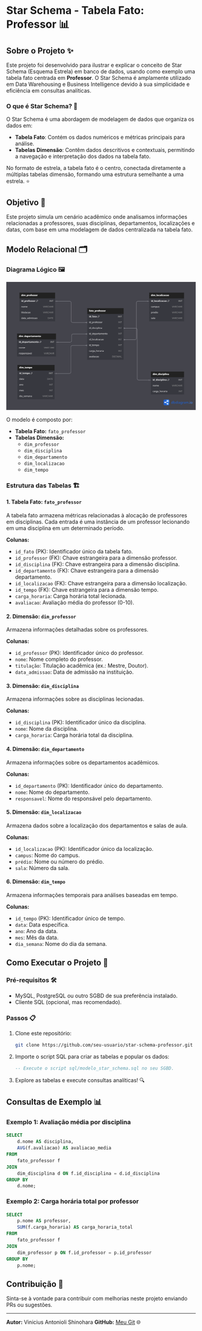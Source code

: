 # Star Schema - Tabela Fato: Professor 📊

## Sobre o Projeto ✨
Este projeto foi desenvolvido para ilustrar e explicar o conceito de Star Schema (Esquema Estrela) em banco de dados, usando como exemplo uma tabela fato centrada em **Professor**. O Star Schema é amplamente utilizado em Data Warehousing e Business Intelligence devido à sua simplicidade e eficiência em consultas analíticas.

### O que é Star Schema? 🌟
O Star Schema é uma abordagem de modelagem de dados que organiza os dados em:

- **Tabela Fato**: Contém os dados numéricos e métricas principais para análise.
- **Tabelas Dimensão**: Contêm dados descritivos e contextuais, permitindo a navegação e interpretação dos dados na tabela fato.

No formato de estrela, a tabela fato é o centro, conectada diretamente a múltiplas tabelas dimensão, formando uma estrutura semelhante a uma estrela. ⭐

## Objetivo 🎯
Este projeto simula um cenário acadêmico onde analisamos informações relacionadas a professores, suas disciplinas, departamentos, localizações e datas, com base em uma modelagem de dados centralizada na tabela fato.

## Modelo Relacional 🗂️
### Diagrama Lógico 🖼️
![Modelo Star Schema](StarSchema.png)


O modelo é composto por:

- **Tabela Fato:** `fato_professor`
- **Tabelas Dimensão:**
  - `dim_professor`
  - `dim_disciplina`
  - `dim_departamento`
  - `dim_localizacao`
  - `dim_tempo`

### Estrutura das Tabelas 🏗️
#### 1. Tabela Fato: `fato_professor`
A tabela fato armazena métricas relacionadas à alocação de professores em disciplinas. Cada entrada é uma instância de um professor lecionando em uma disciplina em um determinado período.

**Colunas:**
- `id_fato` (PK): Identificador único da tabela fato.
- `id_professor` (FK): Chave estrangeira para a dimensão professor.
- `id_disciplina` (FK): Chave estrangeira para a dimensão disciplina.
- `id_departamento` (FK): Chave estrangeira para a dimensão departamento.
- `id_localizacao` (FK): Chave estrangeira para a dimensão localização.
- `id_tempo` (FK): Chave estrangeira para a dimensão tempo.
- `carga_horaria`: Carga horária total lecionada.
- `avaliacao`: Avaliação média do professor (0-10).

#### 2. Dimensão: `dim_professor`
Armazena informações detalhadas sobre os professores.

**Colunas:**
- `id_professor` (PK): Identificador único do professor.
- `nome`: Nome completo do professor.
- `titulação`: Titulação acadêmica (ex.: Mestre, Doutor).
- `data_admissao`: Data de admissão na instituição.

#### 3. Dimensão: `dim_disciplina`
Armazena informações sobre as disciplinas lecionadas.

**Colunas:**
- `id_disciplina` (PK): Identificador único da disciplina.
- `nome`: Nome da disciplina.
- `carga_horaria`: Carga horária total da disciplina.

#### 4. Dimensão: `dim_departamento`
Armazena informações sobre os departamentos acadêmicos.

**Colunas:**
- `id_departamento` (PK): Identificador único do departamento.
- `nome`: Nome do departamento.
- `responsavel`: Nome do responsável pelo departamento.

#### 5. Dimensão: `dim_localizacao`
Armazena dados sobre a localização dos departamentos e salas de aula.

**Colunas:**
- `id_localizacao` (PK): Identificador único da localização.
- `campus`: Nome do campus.
- `prédio`: Nome ou número do prédio.
- `sala`: Número da sala.

#### 6. Dimensão: `dim_tempo`
Armazena informações temporais para análises baseadas em tempo.

**Colunas:**
- `id_tempo` (PK): Identificador único de tempo.
- `data`: Data específica.
- `ano`: Ano da data.
- `mes`: Mês da data.
- `dia_semana`: Nome do dia da semana.

## Como Executar o Projeto 🚀

### Pré-requisitos 🛠️
- MySQL, PostgreSQL ou outro SGBD de sua preferência instalado.
- Cliente SQL (opcional, mas recomendado).

### Passos 📋
1. Clone este repositório:
   ```bash
   git clone https://github.com/seu-usuario/star-schema-professor.git
   ```
2. Importe o script SQL para criar as tabelas e popular os dados:
   ```sql
   -- Execute o script sql/modelo_star_schema.sql no seu SGBD.
   ```
3. Explore as tabelas e execute consultas analíticas! 🔍

## Consultas de Exemplo 📊
### Exemplo 1: Avaliação média por disciplina
```sql
SELECT 
    d.nome AS disciplina,
    AVG(f.avaliacao) AS avaliacao_media
FROM 
    fato_professor f
JOIN 
    dim_disciplina d ON f.id_disciplina = d.id_disciplina
GROUP BY 
    d.nome;
```

### Exemplo 2: Carga horária total por professor
```sql
SELECT 
    p.nome AS professor,
    SUM(f.carga_horaria) AS carga_horaria_total
FROM 
    fato_professor f
JOIN 
    dim_professor p ON f.id_professor = p.id_professor
GROUP BY 
    p.nome;
```

## Contribuição 🤝
Sinta-se à vontade para contribuir com melhorias neste projeto enviando PRs ou sugestões.

---
**Autor:** Vinicius Antonioli Shinohara
**GitHub:** [Meu Git](https://github.com/Vinimax0070) 🌐
